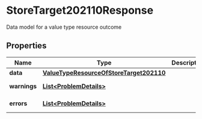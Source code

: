 

# StoreTarget202110Response

Data model for a value type resource outcome

## Properties

Name | Type | Description | Notes
------------ | ------------- | ------------- | -------------
**data** | [**ValueTypeResourceOfStoreTarget202110**](ValueTypeResourceOfStoreTarget202110.md) |  |  [optional]
**warnings** | [**List&lt;ProblemDetails&gt;**](ProblemDetails.md) |  |  [optional] [readonly]
**errors** | [**List&lt;ProblemDetails&gt;**](ProblemDetails.md) |  |  [optional] [readonly]




